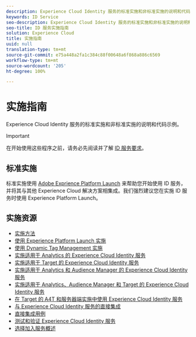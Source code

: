 ```yaml
---
description: Experience Cloud Identity 服务的标准实施和非标准实施的说明和代码示例。
keywords: ID Service
seo-description: Experience Cloud Identity 服务的标准实施和非标准实施的说明和代码示例。
seo-title: ID 服务实施指南
solution: Experience Cloud
title: 实施指南
uuid: null
translation-type: tm+mt
source-git-commit: e75a448a2fa1c384c88f00648a6f868a886c6569
workflow-type: tm+mt
source-wordcount: '205'
ht-degree: 100%

---
```



# 实施指南

Experience Cloud Identity 服务的标准实施和非标准实施的说明和代码示例。

>[!IMPORTANT]
>
>在开始使用这些程序之前，请务必先阅读并了解 [ID 服务要求](../reference/requirements.md)。

## 标准实施

标准实施使用 [Adobe Exprience Platform Launch](https://docs.adobelaunch.com/) 来帮助您开始使用 ID 服务，并将其与其他 Experience Cloud 解决方案相集成。我们强烈建议您在实施 ID 服务时使用 Experience Platform Launch。

## 实施资源

* [实施方法](implementation-methods.md)
* [使用 Experience Platform Launch 实施](ecid-implement-with-launch.md)
* [使用 Dynamic Tag Management 实施](standard.md)
* [实施适用于 Analytics 的 Experience Cloud Identity 服务](setup-analytics.md)
* [实施适用于 Target 的 Experience Cloud Identity 服务](setup-target.md)
* [实施适用于 Analytics 和 Audience Manager 的 Experience Cloud Identity 服务](setup-aam-analytics.md)
* [实施适用于 Analytics、Audience Manager 和 Target 的 Experience Cloud Identity 服务](setup-aam-analytics-target.md)
* [在 Target 的 A4T 和服务器端实施中使用 Experience Cloud Identity 服务](ecid-a4t-target.md)
* [与 Experience Cloud Identity 服务的直接集成](direct-integration.md)
* [直接集成用例](direct-integration-examples.md)
* [测试和验证 Experience Cloud Identity 服务](test-verify.md)
* [选择加入服务概述](opt-in-service/optin-overview.md)
